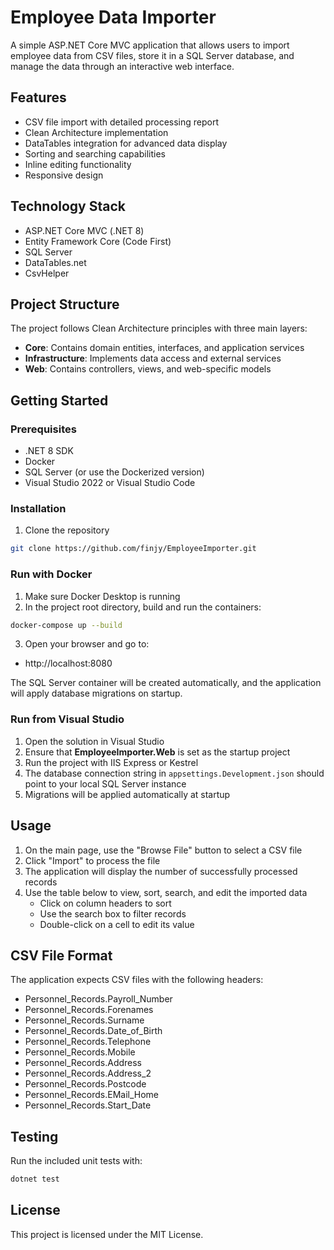 # Employee Data Importer

A simple ASP.NET Core MVC application that allows users to import employee data from CSV files, store it in a SQL Server database, and manage the data through an interactive web interface.

## Features

- CSV file import with detailed processing report
- Clean Architecture implementation
- DataTables integration for advanced data display
- Sorting and searching capabilities
- Inline editing functionality
- Responsive design

## Technology Stack

- ASP.NET Core MVC (.NET 8)
- Entity Framework Core (Code First)
- SQL Server
- DataTables.net
- CsvHelper

## Project Structure

The project follows Clean Architecture principles with three main layers:

- **Core**: Contains domain entities, interfaces, and application services  
- **Infrastructure**: Implements data access and external services  
- **Web**: Contains controllers, views, and web-specific models  

## Getting Started

### Prerequisites

- .NET 8 SDK  
- Docker  
- SQL Server (or use the Dockerized version)  
- Visual Studio 2022 or Visual Studio Code  

### Installation

1. Clone the repository  
```bash
git clone https://github.com/finjy/EmployeeImporter.git
```

### Run with Docker

1. Make sure Docker Desktop is running  
2. In the project root directory, build and run the containers:  
```bash
docker-compose up --build
```
3. Open your browser and go to:  
- http://localhost:8080

The SQL Server container will be created automatically, and the application will apply database migrations on startup.

### Run from Visual Studio

1. Open the solution in Visual Studio  
2. Ensure that **EmployeeImporter.Web** is set as the startup project  
3. Run the project with IIS Express or Kestrel  
4. The database connection string in `appsettings.Development.json` should point to your local SQL Server instance  
5. Migrations will be applied automatically at startup

## Usage

1. On the main page, use the "Browse File" button to select a CSV file  
2. Click "Import" to process the file  
3. The application will display the number of successfully processed records  
4. Use the table below to view, sort, search, and edit the imported data  
    - Click on column headers to sort  
    - Use the search box to filter records  
    - Double-click on a cell to edit its value  

## CSV File Format

The application expects CSV files with the following headers:
  - Personnel_Records.Payroll_Number  
  - Personnel_Records.Forenames  
  - Personnel_Records.Surname  
  - Personnel_Records.Date_of_Birth  
  - Personnel_Records.Telephone  
  - Personnel_Records.Mobile  
  - Personnel_Records.Address  
  - Personnel_Records.Address_2  
  - Personnel_Records.Postcode  
  - Personnel_Records.EMail_Home  
  - Personnel_Records.Start_Date  

## Testing

Run the included unit tests with:  
```bash
dotnet test
```

## License

This project is licensed under the MIT License.
